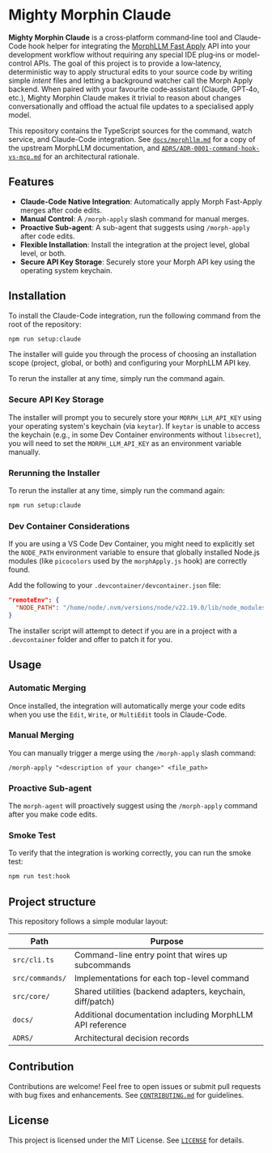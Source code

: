 # Mighty Morphin Claude

**Mighty Morphin Claude** is a cross&#x2011;platform command&#x2011;line tool and Claude-Code hook helper for integrating
the [MorphLLM Fast Apply](https://docs.morphllm.com/models/apply) API into your development
workflow without requiring any special IDE plug‑ins or model-control APIs. The
goal of this project is to provide a low‑latency, deterministic way to apply
structural edits to your source code by writing simple *intent* files and
letting a background watcher call the Morph Apply backend.  When paired with
your favourite code‑assistant (Claude, GPT‑4o, etc.), Mighty Morphin Claude makes it
trivial to reason about changes conversationally and offload the actual file
updates to a specialised apply model.

This repository contains the TypeScript sources for the command, watch service,
and Claude-Code integration.  See [`docs/morphllm.md`](docs/morphllm.md)
for a copy of the upstream MorphLLM documentation, and [`ADRS/ADR-0001-command-hook-vs-mcp.md`](ADRS/ADR-0001-command-hook-vs-mcp.md)
for an architectural rationale.

## Features

*   **Claude-Code Native Integration**: Automatically apply Morph Fast-Apply merges after code edits.
*   **Manual Control**: A `/morph-apply` slash command for manual merges.
*   **Proactive Sub-agent**: A sub-agent that suggests using `/morph-apply` after code edits.
*   **Flexible Installation**: Install the integration at the project level, global level, or both.
*   **Secure API Key Storage**: Securely store your Morph API key using the operating system keychain.

## Installation

To install the Claude-Code integration, run the following command from the root of the repository:

```bash
npm run setup:claude
```

The installer will guide you through the process of choosing an installation scope (project, global, or both) and configuring your MorphLLM API key.

To rerun the installer at any time, simply run the command again.

### Secure API Key Storage

The installer will prompt you to securely store your `MORPH_LLM_API_KEY` using your operating system's keychain (via `keytar`). If `keytar` is unable to access the keychain (e.g., in some Dev Container environments without `libsecret`), you will need to set the `MORPH_LLM_API_KEY` as an environment variable manually.

### Rerunning the Installer

To rerun the installer at any time, simply run the command again:

```bash
npm run setup:claude
```

### Dev Container Considerations

If you are using a VS Code Dev Container, you might need to explicitly set the `NODE_PATH` environment variable to ensure that globally installed Node.js modules (like `picocolors` used by the `morphApply.js` hook) are correctly found.

Add the following to your `.devcontainer/devcontainer.json` file:

```json
"remoteEnv": {
  "NODE_PATH": "/home/node/.nvm/versions/node/v22.19.0/lib/node_modules"
}
```

The installer script will attempt to detect if you are in a project with a `.devcontainer` folder and offer to patch it for you.

## Usage

### Automatic Merging

Once installed, the integration will automatically merge your code edits when you use the `Edit`, `Write`, or `MultiEdit` tools in Claude-Code.

### Manual Merging

You can manually trigger a merge using the `/morph-apply` slash command:

```
/morph-apply "<description of your change>" <file_path>
```

### Proactive Sub-agent

The `morph-agent` will proactively suggest using the `/morph-apply` command after you make code edits.

### Smoke Test

To verify that the integration is working correctly, you can run the smoke test:

```bash
npm run test:hook
```

## Project structure

This repository follows a simple modular layout:

| Path | Purpose |
|------|---------|
| `src/cli.ts` | Command-line entry point that wires up subcommands |
| `src/commands/` | Implementations for each top-level command |
| `src/core/` | Shared utilities (backend adapters, keychain, diff/patch) |
| `docs/` | Additional documentation including MorphLLM API reference |
| `ADRS/` | Architectural decision records |

## Contribution

Contributions are welcome!  Feel free to open issues or submit pull requests
with bug fixes and enhancements.  See [`CONTRIBUTING.md`](CONTRIBUTING.md) for
guidelines.

## License

This project is licensed under the MIT License.  See [`LICENSE`](LICENSE) for
details.